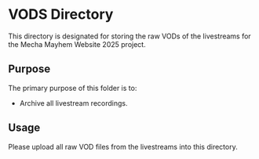 # VODS Directory

This directory is designated for storing the raw VODs of the livestreams for the Mecha Mayhem Website 2025 project. 

## Purpose

The primary purpose of this folder is to:

- Archive all livestream recordings.

## Usage

Please upload all raw VOD files from the livestreams into this directory.